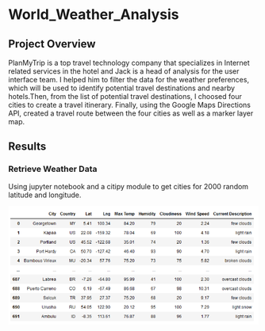 # World_Weather_Analysis

## Project Overview

PlanMyTrip is a top travel technology company that specializes in Internet related services in the hotel and Jack is a head of analysis for the user interface team. I helped him to filter the data for the weather preferences, which will be used to identify potential travel destinations and nearby hotels.Then, from the list of potential travel destinations, I choosed four cities to create a travel itinerary. Finally, using the Google Maps Directions API, created a travel route between the four cities as well as a marker layer map.

## Results

### Retrieve Weather Data

Using jupyter notebook and a citipy module to get cities for 2000 random latitude and longitude.

![](https://github.com/Nazanin-hub/World_Weather_Analysis/blob/main/Weather_Database/Weather_Database%20Result.png)
